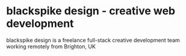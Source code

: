 # blackspike design - creative web development

blackspike design is a freelance full-stack creative development team working remotely from Brighton, UK
